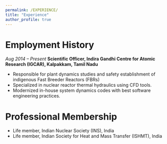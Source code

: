 ```yaml
---
permalink: /EXPERIENCE/
title: "Experience"
author_profile: true
---
```


Employment History
==================

*Aug 2014 – Present*
**Scientific Officer, Indira Gandhi Centre for Atomic Research (IGCAR), Kalpakkam, Tamil Nadu**
  -  Responsible for plant dynamics studies and safety establishment of indigenous Fast Breeder Reactors (FBRs)
  -  Specialized in nuclear reactor thermal hydraulics using CFD tools.
  -  Modernized in-house system dynamics codes with best software engineering practices.


Professional Membership
=======================
 - Life member, Indian Nuclear Society (INS), India
 - Life member, Indian Society for Heat and Mass Transfer (ISHMT), India
 
[//]: # (INYAS)

